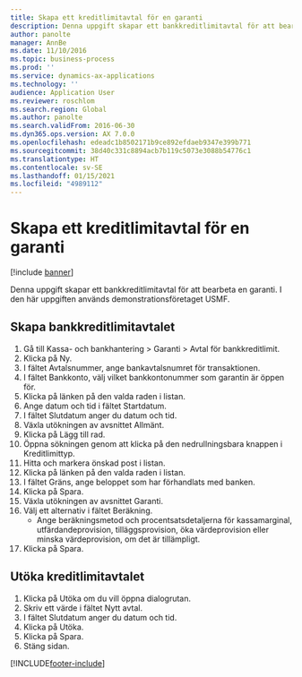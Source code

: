 ```yaml
---
title: Skapa ett kreditlimitavtal för en garanti
description: Denna uppgift skapar ett bankkreditlimitavtal för att bearbeta en garanti.
author: panolte
manager: AnnBe
ms.date: 11/10/2016
ms.topic: business-process
ms.prod: ''
ms.service: dynamics-ax-applications
ms.technology: ''
audience: Application User
ms.reviewer: roschlom
ms.search.region: Global
ms.author: panolte
ms.search.validFrom: 2016-06-30
ms.dyn365.ops.version: AX 7.0.0
ms.openlocfilehash: edeadc1b8502171b9ce892efdaeb9347e399b771
ms.sourcegitcommit: 38d40c331c8894acb7b119c5073e3088b54776c1
ms.translationtype: HT
ms.contentlocale: sv-SE
ms.lasthandoff: 01/15/2021
ms.locfileid: "4989112"
---
```

# <a name="create-a-bank-facility-agreement-for-the-letter-of-guarantee"></a>Skapa ett kreditlimitavtal för en garanti

[!include [banner](../../includes/banner.md)]

Denna uppgift skapar ett bankkreditlimitavtal för att bearbeta en garanti. I den här uppgiften används demonstrationsföretaget USMF. 


## <a name="create-bank-facility-agreement"></a>Skapa bankkreditlimitavtalet
1. Gå till Kassa- och bankhantering > Garanti > Avtal för bankkreditlimit.
2. Klicka på Ny.
3. I fältet Avtalsnummer, ange bankavtalsnumret för transaktionen.
4. I fältet Bankkonto, välj vilket bankkontonummer som garantin är öppen för. 
5. Klicka på länken på den valda raden i listan.
6. Ange datum och tid i fältet Startdatum.
7. I fältet Slutdatum anger du datum och tid.
8. Växla utökningen av avsnittet Allmänt.
9. Klicka på Lägg till rad.
10. Öppna sökningen genom att klicka på den nedrullningsbara knappen i Kreditlimittyp.
11. Hitta och markera önskad post i listan.
12. Klicka på länken på den valda raden i listan.
13. I fältet Gräns, ange beloppet som har förhandlats med banken.
14. Klicka på Spara.
15. Växla utökningen av avsnittet Garanti.
16. Välj ett alternativ i fältet Beräkning.
    * Ange beräkningsmetod och procentsatsdetaljerna för kassamarginal, utfärdandeprovision, tilläggsprovision, öka värdeprovision eller minska värdeprovision, om det är tillämpligt.   
17. Klicka på Spara.

## <a name="extend-bank-facility-agreement"></a>Utöka kreditlimitavtalet
1. Klicka på Utöka om du vill öppna dialogrutan.
2. Skriv ett värde i fältet Nytt avtal.
3. I fältet Slutdatum anger du datum och tid.
4. Klicka på Utöka.
5. Klicka på Spara.
6. Stäng sidan.



[!INCLUDE[footer-include](../../../includes/footer-banner.md)]